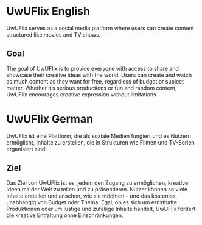 # UwUFlix English

UwUFlix serves as a social media platform where users can create content structured like movies and TV shows.

## Goal

The goal of UwUFlix is to provide everyone with access to share and showcase their creative ideas with the world. Users can create and watch as much content as they want for free, regardless of budget or subject matter. Whether it’s serious productions or fun and random content, UwUFlix encourages creative expression without limitations



# UwUFlix German

UwUFlix ist eine Plattform, die als soziale Medien fungiert und es Nutzern ermöglicht, Inhalte zu erstellen, die in Strukturen wie Filmen und TV-Serien organisiert sind.

## Ziel

Das Ziel von UwUFlix ist es, jedem den Zugang zu ermöglichen, kreative Ideen mit der Welt zu teilen und zu präsentieren. Nutzer können so viele Inhalte erstellen und ansehen, wie sie möchten – und das kostenlos, unabhängig von Budget oder Thema. Egal, ob es sich um ernsthafte Produktionen oder um lustige und zufällige Inhalte handelt, UwUFlix fördert die kreative Entfaltung ohne Einschränkungen.

